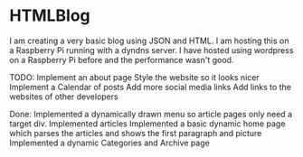 # HTMLBlog
I am creating a very basic blog using JSON and HTML.
I am hosting this on a Raspberry Pi running with a dyndns server.  I have hosted using wordpress on a Raspberry Pi before and the performance wasn't good.

TODO:
Implement an about page
Style the website so it looks nicer
Implement a Calendar of posts
Add more social media links
Add links to the websites of other developers

Done:
Implemented a dynamically drawn menu so article pages only need a target div.
Implemented articles
Implemented a basic dynamic home page which parses the articles and shows the first paragraph and picture
Implemented a dynamic Categories and Archive page